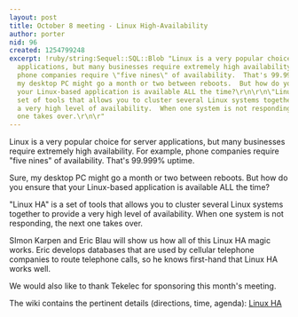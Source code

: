 ```yaml
---
layout: post
title: October 8 meeting - Linux High-Availability
author: porter
nid: 96
created: 1254799248
excerpt: !ruby/string:Sequel::SQL::Blob "Linux is a very popular choice for server
  applications, but many businesses require extremely high availability.  For example,
  phone companies require \"five nines\" of availability.  That's 99.999% uptime.\r\n\r\nSure,
  my desktop PC might go a month or two between reboots.  But how do you ensure that
  your Linux-based application is available ALL the time?\r\n\r\n\"Linux HA\" is a
  set of tools that allows you to cluster several Linux systems together to provide
  a very high level of availability.  When one system is not responding, the next
  one takes over.\r\n\r"
---
```

Linux is a very popular choice for server applications, but many businesses require extremely high availability.  For example, phone companies require "five nines" of availability.  That's 99.999% uptime.

Sure, my desktop PC might go a month or two between reboots.  But how do you ensure that your Linux-based application is available ALL the time?

"Linux HA" is a set of tools that allows you to cluster several Linux systems together to provide a very high level of availability.  When one system is not responding, the next one takes over.

SImon Karpen and Eric Blau will show us how all of this Linux HA magic works.  Eric develops databases that are used by cellular telephone companies to route telephone calls, so he knows first-hand that Linux HA works well.

We would also like to thank Tekelec for sponsoring this month's meeting.

The wiki contains the pertinent details (directions, time, agenda): <a href='http://trilug.org/wiki/Meeting:08_Oct_2009' title='TriLUG Meeting: 08 Oct 2009 "Linux HA"'>Linux HA</a>
